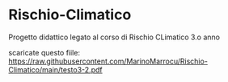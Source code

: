 # Rischio-Climatico

Progetto didattico legato al corso di Rischio CLimatico 3.o anno 

scaricate questo fiile: https://raw.githubusercontent.com/MarinoMarrocu/Rischio-Climatico/main/testo3-2.pdf
